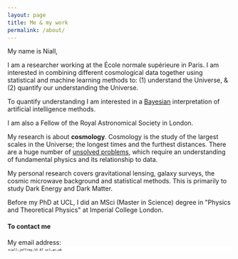 ```yaml
---
layout: page
title: Me & my work
permalink: /about/
---
```


My name is Niall,

I am a researcher working at the École normale supérieure in Paris. I am interested in combining different cosmological data together using statistical and machine learning methods to: (1) understand the Universe, & (2) quantify our understanding the Universe. 

To quantify understanding I am interested in a [Bayesian](https://en.wikipedia.org/wiki/Bayesian_inference) interpretation of artificial intelligence methods.

I am also a Fellow of the Royal Astronomical Society in London.

My research is about **cosmology**. Cosmology is the study of the largest scales in the Universe; the longest times and the furthest distances. There are a huge number of [unsolved problems](https://en.wikipedia.org/wiki/List_of_unsolved_problems_in_physics#Cosmology_and_general_relativity), which require an understanding of fundamental physics and its relationship to data.

My personal research covers gravitational lensing, galaxy surveys, the cosmic microwave background and statistical methods. This is primarily to study Dark Energy and Dark Matter.

Before my PhD at UCL, I did an MSci (Master in Science) degree in "Physics and Theoretical Physics" at Imperial College London.

#### To contact me

My email address: 
![screenshot](/images/address.png)

